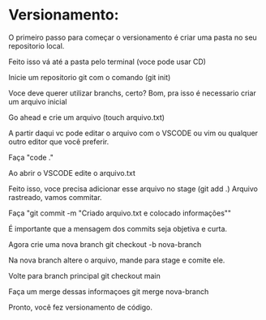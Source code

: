 # Versionamento:

O primeiro passo para começar o versionamento é criar uma pasta no seu repositorio local.

Feito isso vá até a pasta pelo terminal (voce pode usar CD)

Inicie um repositorio git com o comando (git init)

Voce deve querer utilizar branchs, certo? 
Bom, pra isso é necessario criar um arquivo inicial

Go ahead e crie um arquivo (touch arquivo.txt)

A partir daqui vc pode editar o arquivo com o VSCODE ou vim ou qualquer outro editor que você preferir.

Faça "code ."

Ao abrir o VSCODE edite o arquivo.txt

Feito isso, voce precisa adicionar esse arquivo no stage (git add .)
Arquivo rastreado, vamos commitar.

Faça "git commit -m "Criado arquivo.txt e colocado informações""

É importante que a mensagem dos commits seja objetiva e curta.

Agora crie uma nova branch
git checkout -b nova-branch

Na nova branch altere o arquivo, mande para stage e comite ele.

Volte para branch principal
git checkout main

Faça um merge dessas informaçoes
git merge nova-branch

Pronto, você fez versionamento de código.